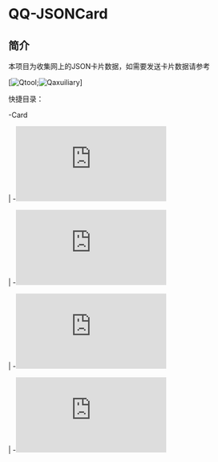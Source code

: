 # QQ-JSONCard
## 简介
本项目为收集网上的JSON卡片数据，如需要发送卡片数据请参考

[![Qtool](https://github.com/Hicores/QTool);![Qaxuiliary](https://github.com/cinit/QAuxiliary)]

快捷目录：

-Card

|  -![全部卡片列表](https://github.com/lanyi233/QQ-JSONcard/blob/main/Card/README.md)

|  -![IP类](https://github.com/lanyi233/QQ-JSONcard/blob/main/Card/ip.md)

|  -![图片类](https://github.com/lanyi233/QQ-JSONcard/blob/main/Card/pic.md)

|  -![音乐类](https://github.com/lanyi233/QQ-JSONcard/blob/main/Card/music.md)
